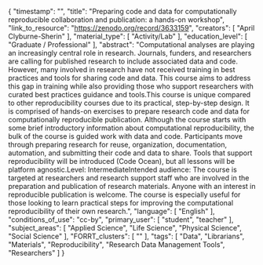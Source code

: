 {
    "timestamp": "",
    "title": "Preparing code and data for computationally reproducible collaboration and publication: a hands-on workshop",
    "link_to_resource": "https://zenodo.org/record/3633159",
    "creators": [
        "April Clyburne-Sherin"
    ],
    "material_type": [
        "Activity/Lab"
    ],
    "education_level": [
        "Graduate / Professional"
    ],
    "abstract": "Computational analyses are playing an increasingly central role in research. Journals, funders, and researchers are calling for published research to include associated data and code. However, many involved in research have not received training in best practices and tools for sharing code and data. This course aims to address this gap in training while also providing those who support researchers with curated best practices guidance and tools.This course is unique compared to other reproducibility courses due to its practical, step-by-step design. It is comprised of hands-on exercises to prepare research code and data for computationally reproducible publication. Although the course starts with some brief introductory information about computational reproducibility, the bulk of the course is guided work with data and code. Participants move through preparing research for reuse, organization, documentation, automation, and submitting their code and data to share. Tools that support reproducibility will be introduced (Code Ocean), but all lessons will be platform agnostic.Level: IntermediateIntended audience: The course is targeted at researchers and research support staff who are involved in the preparation and publication of research materials. Anyone with an interest in reproducible publication is welcome. The course is especially useful for those looking to learn practical steps for improving the computational reproducibility of their own research.",
    "language": [
        "English"
    ],
    "conditions_of_use": "cc-by",
    "primary_user": [
        "student",
        "teacher"
    ],
    "subject_areas": [
        "Applied Science",
        "Life Science",
        "Physical Science",
        "Social Science"
    ],
    "FORRT_clusters": [
        ""
    ],
    "tags": [
        "Data",
        "Librarians",
        "Materials",
        "Reproducibility",
        "Research Data Management Tools",
        "Researchers"
    ]
}